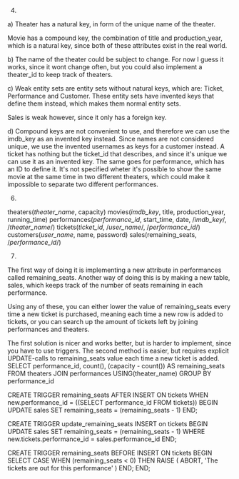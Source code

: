 ﻿4. 
a) 
Theater has a natural key, in form of the unique name of the theater. 

Movie has a compound key, the combination of title and production_year, which is a natural key, since both of these
attributes exist in the real world. 

b) 
The name of the theater could be subject to change. For now I guess it works, since it wont change often, but you could also implement a theater_id to keep track of theaters. 

c) 
Weak entity sets are entity sets without natural keys, which are: Ticket, Performance and Customer. These entity sets have invented keys that define them instead, which makes them normal entity sets. 

Sales is weak however, since it only has a foreign key. 

d) 
Compound keys are not convenient to use, and therefore we can use the imdb_key as an invented key instead. 
Since names are not considered unique, we use the invented usernames as keys for a customer instead. 
A ticket has nothing but the ticket_id that describes, and since it's unique we can use it as an invented key.
The same goes for performance, which has an ID to define it. It's not specified wheter it's possible to show the same movie
at the same time in two different theaters, which could make it impossible to separate two different performances.  


6. 
theaters(_theater_name_, capacity)
movies(_imdb_key_, title, production_year, running_time)
performances(_performance_id_, start_time, date, /_imdb_key_/, /_theater_name_/)
tickets(_ticket_id_, /_user_name_/, /_performance_id_/)
customers(_user_name_, name, password)
sales(remaining_seats, /_performance_id_/)

7. 
The first way of doing it is implementing a new attribute in performances called remaining_seats. 
Another way of doing this is by making a new table, sales, which keeps track of the number of seats remaining in each performance. 

Using any of these, you can either lower the value of remaining_seats every time a new ticket is purchased, meaning each time
a new row is added to tickets, or you can search up the amount of tickets left by joining performances and theaters. 

The first solution is nicer and works better,  but is harder to implement, since you have to use triggers. The second method is easier, but requires explicit UPDATE-calls to remaining_seats value each time a new ticket is added. 
SELECT performance_id, count(), (capacity - count()) AS remaining_seats
FROM theaters
JOIN performances
USING(theater_name)
GROUP BY performance_id

CREATE TRIGGER remaining_seats 
   AFTER INSERT
   ON tickets
   WHEN  new.performance_id = ((SELECT performance_id
                           FROM tickets))
BEGIN
  UPDATE sales
  SET remaining_seats = (remaining_seats - 1)
END;


CREATE TRIGGER update_remaining_seats INSERT on tickets
BEGIN 
  UPDATE sales SET remaining_seats = (remaining_seats - 1) WHERE new.tickets.performance_id = sales.performance_id
END;

CREATE TRIGGER remaining_seats BEFORE INSERT ON tickets
BEGIN
 SELECT
 CASE
 WHEN (remaining_seats < 0) THEN
 RAISE (
 ABORT,
 'The tickets are out for this performance'
 )
 END;
END;
